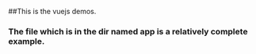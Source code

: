 ##This is the vuejs demos.



### The file which is in the dir named app is a relatively complete example.